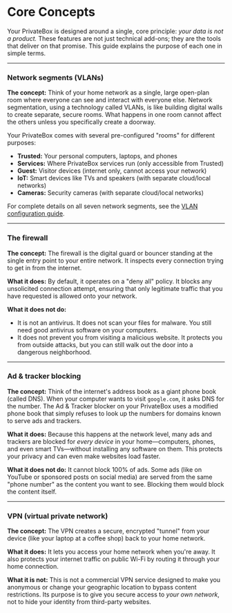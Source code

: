 # Core Concepts

Your PrivateBox is designed around a single, core principle: *your data is not a product.* These features are not just technical add-ons; they are the tools that deliver on that promise. This guide explains the purpose of each one in simple terms.

---

### Network segments (VLANs)

**The concept:** Think of your home network as a single, large open-plan room where everyone can see and interact with everyone else. Network segmentation, using a technology called VLANs, is like building digital walls to create separate, secure rooms. What happens in one room cannot affect the others unless you specifically create a doorway.

Your PrivateBox comes with several pre-configured "rooms" for different purposes:

*   **Trusted:** Your personal computers, laptops, and phones
*   **Services:** Where PrivateBox services run (only accessible from Trusted)
*   **Guest:** Visitor devices (internet only, cannot access your network)
*   **IoT:** Smart devices like TVs and speakers (with separate cloud/local networks)
*   **Cameras:** Security cameras (with separate cloud/local networks)


For complete details on all seven network segments, see the [VLAN configuration guide](../../advanced/how-to-use-vlans.md).

---

### The firewall

**The concept:** The firewall is the digital guard or bouncer standing at the single entry point to your entire network. It inspects every connection trying to get in from the internet.

**What it does:** By default, it operates on a "deny all" policy. It blocks any unsolicited connection attempt, ensuring that only legitimate traffic that you have requested is allowed onto your network.

**What it does not do:**
*   It is not an antivirus. It does not scan your files for malware. You still need good antivirus software on your computers.
*   It does not prevent you from visiting a malicious website. It protects you from outside attacks, but you can still walk out the door into a dangerous neighborhood.

---

### Ad & tracker blocking

**The concept:** Think of the internet's address book as a giant phone book (called DNS). When your computer wants to visit `google.com`, it asks DNS for the number. The Ad & Tracker blocker on your PrivateBox uses a modified phone book that simply refuses to look up the numbers for domains known to serve ads and trackers.

**What it does:** Because this happens at the network level, many ads and trackers are blocked for *every device* in your home—computers, phones, and even smart TVs—without installing any software on them. This protects your privacy and can even make websites load faster.

**What it does not do:** It cannot block 100% of ads. Some ads (like on YouTube or sponsored posts on social media) are served from the same "phone number" as the content you want to see. Blocking them would block the content itself.

---

### VPN (virtual private network)

**The concept:** The VPN creates a secure, encrypted "tunnel" from your device (like your laptop at a coffee shop) back to your home network.

**What it does:** It lets you access your home network when you're away. It also protects your internet traffic on public Wi-Fi by routing it through your home connection.

**What it is not:** This is not a commercial VPN service designed to make you anonymous or change your geographic location to bypass content restrictions. Its purpose is to give you secure access to *your own network*, not to hide your identity from third-party websites.